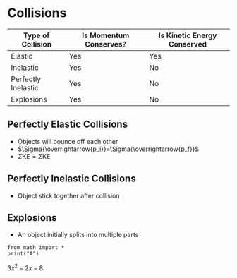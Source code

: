 # Collisions

| Type of Collision   | Is Momentum Conserves? | Is Kinetic Energy Conserved |
| ------------------- | ---------------------- | --------------------------- |
| Elastic             | Yes                    | Yes                         |
| Inelastic           | Yes                    | No                          |
| Perfectly Inelastic | Yes                    | No                          |
| Explosions          | Yes                    | No                            |

## Perfectly Elastic Collisions
- Objects will bounce off each other
- $\Sigma{\overrightarrow{p_i}}=\Sigma{\overrightarrow{p_f}}$
- $\Sigma{\text{KE}}=\Sigma{\text{KE}}$

## Perfectly Inelastic Collisions
- Object stick together after collision

## Explosions
- An object initially splits into multiple parts

```jupyter
from math import *
print("A")
```

$3x^2-2x-8$
